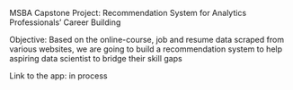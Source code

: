 MSBA Capstone Project: Recommendation System for Analytics Professionals’ Career Building


Objective: Based on the online-course, job and resume data scraped from various websites, we are going to build a recommendation system to help aspiring data scientist to bridge their skill gaps


Link to the app: in process

